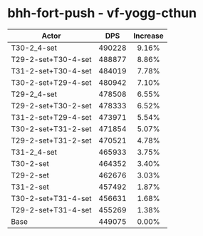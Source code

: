 # bhh-fort-push - vf-yogg-cthun
| Actor | DPS | Increase |
|---|:---:|:---:|
|T30-2_4-set|490228|9.16%|
|T29-2-set+T30-4-set|488877|8.86%|
|T31-2-set+T30-4-set|484019|7.78%|
|T30-2-set+T29-4-set|480942|7.10%|
|T29-2_4-set|478508|6.55%|
|T29-2-set+T30-2-set|478333|6.52%|
|T31-2-set+T29-4-set|473971|5.54%|
|T30-2-set+T31-2-set|471854|5.07%|
|T29-2-set+T31-2-set|470521|4.78%|
|T31-2_4-set|465933|3.75%|
|T30-2-set|464352|3.40%|
|T29-2-set|462676|3.03%|
|T31-2-set|457492|1.87%|
|T30-2-set+T31-4-set|456631|1.68%|
|T29-2-set+T31-4-set|455269|1.38%|
|Base|449075|0.00%|
